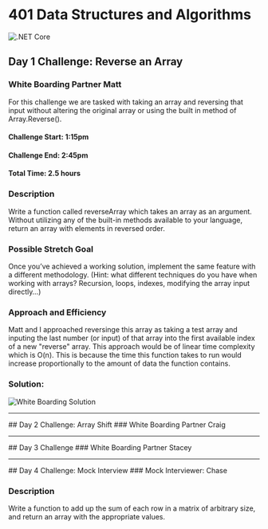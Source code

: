 # 401 Data Structures and Algorithms

![.NET Core](https://github.com/mrsantons/401-DSA/workflows/.NET%20Core/badge.svg)

## Day 1 Challenge: Reverse an Array
### White Boarding Partner Matt 
For this challenge we are tasked with taking an array and reversing that input without altering the original array or using the built in method of Array.Reverse(). 
#### Challenge Start: 1:15pm
#### Challenge End: 2:45pm
#### Total Time: 2.5 hours
### Description
Write a function called reverseArray which takes an array as an argument. Without utilizing any of the built-in methods available to your language, return an array with elements in reversed order.

### Possible Stretch Goal
Once you’ve achieved a working solution, implement the same feature with a different methodology. (Hint: what different techniques do you have when working with arrays? Recursion, loops, indexes, modifying the array input directly…)

### Approach and Efficiency
Matt and I approached reversinge this array as taking a test array and inputing the last number (or input) of that array into the first available index of a new "reverse" array.
This approach would be of linear time complexity which is O(n). This is because the time this function takes to run would increase proportionally to the amount of data the function contains. 
### Solution: 
![White Boarding Solution](https://github.com/mrsantons/401-DSA/blob/master/assets/reverseArrayWhiteboard.jpg)

<hr/>
## Day 2 Challenge: Array Shift
### White Boarding Partner Craig


<hr/>
## Day 3 Challenge
### White Boarding Partner Stacey


<hr/>
## Day 4 Challenge: Mock Interview 
### Mock Interviewer: Chase

### Description 
Write a function to add up the sum of each row in a matrix of arbitrary size, and return an array with the appropriate values.


